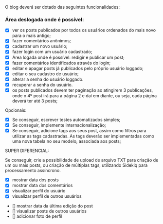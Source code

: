 O blog deverá ser dotado das seguintes funcionalidades:

### Área deslogada onde é possível:
- [x] ver os posts publicados por todos os usuários ordenados do mais novo para o mais antigo;
- [x] fazer comentários anônimos;
- [x] cadastrar um novo usuário;
- [x] fazer login com um usuário cadastrado;
- [x] Área logada onde é possível: redigir e publicar um post;
- [x] fazer comentários identificados através do login;
- [x] editar e apagar posts já publicados pelo próprio usuário loggado;
- [x] editar o seu cadastro de usuário;
- [x] alterar a senha do usuário loggado.
- [x] recuperar a senha do usuário.
- [x] os posts publicados devem ter paginação ao atingirem 3 publicações, onde o 4º post irá para a página 2 e daí em diante, ou seja, cada página deverá ter até 3 posts;

Opcionais:

- [x] Se conseguir, escrever testes automatizados simples;
- [x] Se conseguir, implemente internacionalização;
- [x] Se conseguir, adicione tags aos seus post, assim como filtros para utilizar as tags cadastradas. As tags deverão ser implementadas como uma nova tabela no seu modelo, associada aos posts;

SUPER DIFERENCIAL: 

Se conseguir, crie a possibilidade de upload de arquivo TXT para criação de um ou mais posts, ou criação de múltiplas tags, utilizando Sidekiq para processamento assíncrono.

- [x] mostrar data dos posts
- [x] mostrar data dos comentários
- [x] visualizar perfil do usuário
- [x] visualizar perfil de outros usuários
- [] mostrar data da última edição do post
- [] visualizar posts de outros usuários
- [] adicionar foto de perfil

